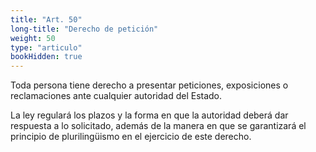```yaml
---
title: "Art. 50"
long-title: "Derecho de petición"
weight: 50
type: "articulo"
bookHidden: true
---
```

Toda persona tiene derecho a presentar peticiones, exposiciones o reclamaciones ante cualquier autoridad del Estado.
 
La ley regulará los plazos y la forma en que la autoridad deberá dar respuesta a lo solicitado, además de la manera en que se garantizará el principio de plurilingüismo en el ejercicio de este derecho.
 